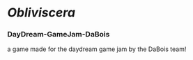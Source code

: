 # _Obliviscera_

<h3>DayDream-GameJam-DaBois</h3>

a game made for the daydream game jam by the DaBois team!
